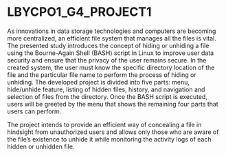 # LBYCPO1_G4_PROJECT1

As innovations in data storage technologies and computers are becoming more centralized, an efficient file system that manages all the files is vital. The presented study introduces the concept of hiding or unhiding a file using the Bourne-Again Shell (BASH) script in Linux to improve user data security and ensure that the privacy of the user remains secure. In the created system, the user must know the specific directory location of the file and the particular file name to perform the process of hiding or unhiding. The developed project is divided into five parts: menu, hide/unhide feature, listing of hidden files, history, and navigation and selection of files from the directory. Once the BASH script is executed, users will be greeted by the menu that shows the remaining four parts that users can perform. 

The project intends to provide an efficient way of concealing a file in hindsight from unauthorized users and allows only those who are aware of the file’s existence to unhide it while monitoring the activity logs of each hidden or unhidden file.
